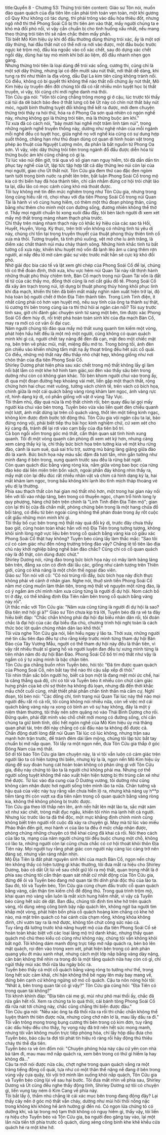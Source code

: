 title:Quyển 8 - Chương 53: Thừng trói tiên
content:
Giáo sư Tôn nói, muốn đào quan quách của địa tiên lên cần phải tính toán vẹn toàn, một khi gương cổ Quy Khư không có tác dụng, thì phải trông vào dầu hỏa thiêu đốt, nhưng ngộ nhỡ thi thể Phong Soái Cổ bị thi tiên ám vào thật, mấy người chúng ta e khó mà đối phó nổi, vì vậy cần chuẩn bị cho tình huống xấu nhất, nếu mang theo thừng trói tiên thì sẽ nắm chắc thêm mấy phần.<br>Tôi biết Mô Kim hiệu úy khi đổ đấu thường dùng thừng trói xác, ấy là một sợi dây thừng, hai đầu thắt nút có thể nới ra nới vào được, một đầu buộc trước ngực kẻ trộm mộ, đầu kia ngoắc vào cổ xác chết, sau đó dựng xác chết ngồi dậy, dùng hai tay mò minh khí bới áo liệm, đổ đấu nhanh nhẹn gọn gàng.<br>Nhưng thừng trói tiên là loại dùng để trói xác sống, cương thi, cũng chỉ là một sợi dây thừng, nhưng lại có đến mười sáu nút thắt, nới thắt dễ dàng, khi tung ra thì như thiên la địa võng, dẫu Đại La kim tiên cũng không tránh nổi. Có điều, không có bí quyết thì không thể nào thắt nổi chừng ấy nút thắt, Mô Kim hiệu úy truyền đến đời chúng tôi đã có rất nhiều môn tuyệt học bị thất truyền, vì vậy, tôi cũng chỉ mới nghe danh mà thôi.<br>Tôn Cửu gia nói: "Vốn tôi cũng chẳng trông mong gì ở cậu, lúc trước tôi thấy cái túi da dê bách bảo đeo ở thắt lưng cô bé Út này có chín nút thắt bảy nút móc, người bình thường tuyệt đối không thể kết ra được, mới đem chuyện thừng trói thây ra hỏi thử, hóa ra ở Phong Oa sơn quả nhiên có ngón nghề này, nhưng không gọi là thừng trói tiên, mà là thừng buộc ám khí."<br>Từ xưa đã có cách nói, "bảy mươi hai nghề một trăm linh tám núi", trong những ngành nghề truyền thống này, dường như nghệ nhân của mỗi ngành mỗi nghề đều có tuyệt học, giữa nghề nọ với nghề kia cũng có sự dung hợp suốt thông, chẳng hạn như thú đoạn dùng cơ quan di hình hoán vật trong phép ảo thuật của Nguyệt Lượng môn, đa phần là bắt nguồn từ Phong Oa sơn. Vì vậy, việc dây thừng trói tiên trong ngành đổ đấu được diễn hóa từ thừng buộc ám khí cũng chẳng có gì lạ.<br>Từ lúc vào núi đến giờ, trải qua vô số gian nan nguy hiểm, tôi đã dần dần tin phục tay nghề của Út, lập tức tập hợp tất cả dây thừng leo núi còn lại của mọi người, giao cho Út thắt nút. Tôn Cửu gia đem thứ cao đặc đen ngòm tanh tưởi trong bình nước ra phết lên trên, bất luận Phong Soái Cổ trong mộ kia có thi biến hay đã hóa thành tiên, chỉ cần nhắm đúng cơ hội trói chặt lão ta lại, dẫu lão có mọc cánh cũng khó mà thoát được.<br>Tôi tuy không mê tín đến mức nghiêm trọng như Tôn Cửu gia, nhưng trong lòng cũng hiểu rất rõ, chọi nhau với địa tiên Phong Soái Cổ trong núi Quan Tài là hành vi vô cùng hung hiểm, có thêm một thủ đoạn phòng thân, cũng bằng như thêm cho mình một con đường sống, đương nhiên không thể thờ ơ. Thấy mọi người chuẩn bị xong xuôi đâu đấy, tôi bèn lách người đi xem xét mấy mộ thất trong mảng nham thạch phía trước.<br>Chỉ thấy trên mảng nham thạch này có khắc ký hiệu của các sao tà Hối, Huyết, Huyền, Vong. Kỳ thực, trên trời vốn không có những tinh tú yêu dị này, chúng chỉ tồn tại trong truyền thuyết của thuật phong thủy thiên tinh cổ xưa mà thôi. Tương truyền, tà tinh phủ xuống, vệt mờ che lu ánh trăng, là điềm xác chất thành núi máu chảy thành sông. Những hình khắc tinh tú bất tường cổ xưa này, khiến khu huyệt mộ vốn đã lạnh lẽo âm u càng thêm rợn người, ai nấy đều lờ mờ cảm giác sự việc trước mắt hẳn sẽ cực kỳ khó đối phó.<br>Nhờ giải đọc bia cáo tế và lật xem ghi chép của Phong Soái Cổ để lại, chúng tôi có thể đoán định, thời xưa, khu vực hẻm núi Quan Tài này rất thịnh hành những thuật phù thủy chiêm tinh, Bàn Cổ mạch trong núi Quan Tài vốn là đất tế tử của các thầy mo, đồng thời cũng là nơi cất giấu đổ tế. Phong Soái Cổ đã xây âm trạch trong núi, lợi dụng bí thuật phong thủy hòng khôi phục linh khí địa mạch, khiến thi tiên đã biến mất máấy nghìn năm xuất hiện trở lại, độ hóa toàn bộ người chết ở thôn Địa Tiên thành tiên. Trong Linh Tinh điện, ít nhất cũng phải có hơn vạn huyệt mộ, nếu suy tính của ông ta thành sự thật, lũ cương thi bên trong cùng ùa ra thì thử hỏi ai ngăn cản nổi? Tôi suy trước tính sau, giờ chỉ đành gác chuyện sinh tử sang một bên, tìm được xác Phong Soái Cổ đem hủy đi, rồi triệt phá hoàn toàn sinh khí của địa mạch Bàn Cổ, may ra mới có cơ vãn ồi đại cục.<br>Năm người chúng tôi đảo qua mấy mộ thất xung quanh tìm kiếm một vòng, phát hiện hầu hết đều là một mộ một người, cũng không có quan quách minh khí gì cả, người chết tay nâng đế đèn đã cạn, mặt đeo một chiếc mặt nạ, bên trên vẽ phác mũi, mắt, miệng đều mở to. Trong bóng tối, ánh đèn pin chiếu vào khiến những tấm mặt nạ ấy thoạt trông đều hết sức cổ quái. Có điều, những mộ thất này đều thấp nhỏ chật hẹp, không giống như nơi chôn thân của địa tiên Phong Soái Cổ.<br>Shirley Dương phát hiện phía sau xác chết trong mộ thất không lấy gì làm nổi bật lắm có một khe hở hình tam giác,soi đèn vào thấy sâu bên trong dường như còn có không gian khác. Tôi bèn khom người chui vào trong ấy, đi qua một đoạn đường hẹp khoảng vài mét, liền gặp một thạch thất, rộng chừng hơn hai chục mét vuông, tường vách chỉnh tề, trên vách có bích họa, chính giữa là một cái quách bằng vàng ròng khảm lam ngọc, ánh vàng rực rỡ, hình dạng kỳ dị, có phần giống với vật ở vùng Tây Vực.<br>Tôi thầm nhủ, đây quá nửa là mộ thất chính rồi, bèn quay đầu lại gọi mấy người kia chui vào bên trong. Tuyền béo vừa vào liền quét đèn chiếu quanh một lượt, ánh mắt dừng lại trên cỗ quách vàng, thốt lên một tiếng kinh ngạc, không kìm được định bước tới động thủ. Tôn Cửu gia vội ngăn cậu ta lại, bảo đừng nóng vội, phải biết tiếp thu bài học kinh nghiệm chứ, cứ xem xét cho kỹ càng đã, tránh để lại rơi vào cạm bẫy của địa tiên bố trí.<br>Cả bọn ngổi xổm trong góc mộ thất, cẩn thận quan sát tình hình xung quanh. Tôi đi một vòng quanh căn phòng đi xem xét kỹ hơn, nhưng càng xem càng thấy kỳ lạ, chỉ thấy bức bích họa trên tường kia vẽ một khu rừng đào, cành lá sum suê, quả sai trĩu trịt, sương mù bảng lảng giăng giữa đào đỏ lá xanh. Bức bích họa này màu sắc đậm đà tươi tắn, nhìn gần tưởng như mình đang ở bên trong, xung quanh trước sau đều là rừng bát ngát.<br>Còn quan quách đúc bằng vàng ròng kia, nằm giữa vòng bao bọc của rừng đào kéo dài liên miên trên bốn vách, ngoài phần đáy không nhìn thấy ra, mấy mặt còn lại đều đúc rất nhiều nhân vật và chim cá hình dạng kỳ lạ, hai mắt khảm lam ngọc, trong bầu không khí lạnh lẽo tĩnh mịch tháp thoáng vẻ yêu dị lạ thường.<br>Phía sau thạch thất còn hai gian mộ thất nhỏ hơn, một trong hai gian này nối liền với lối vào nhập táng, bên trong có thuyền ngọc, chạm trổ hình long ly quy phượng, hàng chữ bên trên chính là "Linh Tinh điện Địa Tiên mộ"; gian còn lại thì bị cửa đá chắn mất, phỏng chừng bên trong là một hang chứa đồ bồi táng, có điều từ bên ngoài cũng không thể phán đoán trong ấy rốt cuộc cất giấu những món minh khí gì.<br>Tôi thấy bố cục bên trong mộ thất này quá đỗi kỳ dị, trước đây chưa thấy bao giờ, cũng hoàn toàn khác hẳn với mộ Địa Tiên trong tưởng tượng, không khỏi sinh lòng ngờ vực liệu bên trong cỗ quách bằng vàng kia có giấu xác Phong Soái Cổ thật hay không? Tuyền béo cũng lấy làm thắc mắc: "Sao tôi cứ có cảm giác như đến nông trường trồng đào vậy? Chẳng lẽ tổ tiên lão địa chủ này khởi nghiệp bằng nghề bán đào chắc? Cũng chỉ có cỗ quan quách này là đồ thật, còn dùng được chút."<br>Shirley Dương nói, rừng đào trong bức bích họa này có mây lành bảng lảng bên trên, đằng xa còn có đình đài lầu các, giống như cảnh tượng trên Thiên giới, cũng có khả năng là một chốn thế ngoại đào viên.<br>Giáo sư Tôn nói với cô: "Cô nói trúng rồi đấy, bức bích họa này đích thực không phải vẽ cảnh ở nhân gian. Nghe nói, thuở sinh tiền Phong Soái Cổ nằm mơ cũng muốn làm thần tiên, trong mộ thất vẽ nguyên một rừng đào, là có ý ngầm ám chỉ mình năm xưa cũng từng là người đi dự hội. Nom cách bố trí ở đây, có thể khẳng định Địa Tiên nằm bên trong cỗ quách bằng vàng này rồi".<br>Út thắc mắc với Tôn Cửu gia: "Năm xưa cũng từng là người đi dự hội là sao? Địa tiên mở hội gì à?" Giáo sư Tôn chưa kịp trả lời, Tuyền béo đã ra vẻ ta đây hiểu biết đáp: "Chắc chắn không phải đại hội đại biểu nhân dân rồi, tôi đoán chắc là đại hội của các đại biểu địa chủ, chương trình hội nghị toàn là cách thức bóc lột quần chúng nhân dân lao khổ thôi."<br>Tôi vừa nghe Tôn Cửu gia nói, liền hiểu ngay ý lão ta. Thời xưa, những người mê tín cầu tiên đạo đều tự cho rằng kiếp trước mình từng tham dự hội Bàn Đào của Tây Vương Mẫu, người có thể tham dự hội này đều là thần tiên, vì vậy rất nhiều thuật sĩ giang hồ và người luyện đan đều tự xưng mình từng là tiên nhân năm đó dự hội Bàn Đào. Phong Soái Cổ bố trí mộ thất như vậy là ngầm có ý tự xứng mình là bậc chân tiên.<br>Tôn Cửu gia chẳng buồn nhìn Tuyền béo, hỏi tôi: "Đã tìm được quan quách của Phong Soái Cổ, nên bắt tay thế nào thì cậu sắp xếp đi thôi."<br>Tôi nhìn thần sắc bốn người họ, biết cả bọn một là đang mệt mỏi ức chế, hai là căng thẳng quá độ, chỉ có tôi và Tuyền béo ít nhiều còn chút cảm giác hưng phấn của kẻ chỉ sợ thiên hạ không đủ loạn, nhưng đã đến thời khắc mấu chốt cuối cùng, nhất thiết phải phấn chấn tinh thần mà cầm cự. Nghĩ đoạn, tôi bèn nói: "Các đồng chí, tình trạng núi Quan Tài lúc này thế nào mọi người đều rất rõ cả rồi, tôi cũng không nói nhiều nữa, còn về việc mở cái quách bằng vàng này ra xong có bình an vô sự hay không, đây là một ý niệm thảm thương, tôi thấy nên sớm quăng nó vào Thái Bình Dương cho rồi. Đừng quên, phải đặt mình vào chỗ chết mới mong có đường sống, chỉ cần chúng ta giữ bình tĩnh, dốc hết ngón nghề của Mô Kim hiệu úy mà thăng quan phát tài, trên đời này chẳng có cái đấu nào ta không đổ được cả.<br>Chấn động dưới lòng đất núi Quan Tài lúc có lúc không, nhưng trận sau mạnh hơn trận trước, để tránh đêm dài lắm mộng, chúng tôi lập tức bắt tay chuẩn bị mở nắp quan. Tôi lấy ra một ngọn nến, đưa Tôn Cửu gia thắp ở góc Đông Nam của mộ thất.<br>Sở dĩ tôi bảo Tôn Cửu gia làm chuyện này, là vì tôi vẫn luôn có cảm giác trên người lão ta có hiện tượng thi biến, nhưng kỳ lạ là, ngọn nến Mô Kim hiệu úy dùng để suy đoán hung cát hoàn toàn không có phản ứng gì với Tôn Cửu gia, điều này chứng tỏ lão ta là người chứ không phải ma. Nhưng cơ thể người sống tuyệt không thể nào xuất hiện hiện tượng bị thi trùng cắn xé như thế được. Từ lúc vào địa cung của Ô Dương vương, tôi dường như cũng không cảm nhận được hơi người sống trên mình lão ta nữa. Chân tướng và hậu quả của việc này tuy rằng vẫn chưa hiển lộ ra, nhưng khả nảng uy h**p tiềm tàng thì còn vượt xa địa tiên nằm trong cỗ quan quách bằng vàng ròng kia, không thể không phòng bị trước được.<br>Tôn Cửu gia theo lời thắp nén lên, ánh nến hắt lên mặt lão ta, sắc mặt xám xịt như xác chết, tròng mắt đục ngầu, khiến tôi nhìn mà lạnh hết cả người. Nhưng lúc trước lão ta đã thề độc, một mực khẳng định chính mình cũng không biết trên người rốt cuộc đã xảy ra chuyện gì. May mà từ lúc vào miếu Pháo thần đến giờ, mọi hành vi của lão ta đều ở mức chấp nhận được, phỏng chừng những chuyện có thể khai cũng đã khai cả rồi. Nói theo cách của lão ta, mạng của năm người chúng tôi đều buộc chung một chỗ, không có lão ta, những người còn lại cũng chưa chắc có cơ hội thoát khỏi thôn Địa Tiên này. Mọi người tuy rằng phát giác con người này càng lúc càng trở nên đáng sợ, nhưng vẫn ráng nhẫn nhịn.<br>Mộ Địa Tiên là đất phát nguyên sinh khí của mạch Bàn Cổ, ngọn nến cháy lên không thấy có hiện tượng gì khác thường, tôi đưa mắt ra hiệu cho Shirley Dương, bảo cô dắt Út lùi về sau chốt giữ lối ra mộ thất, quan trọng nhất là ở phía sau chúng tôi cẩn thận quan sát nhất cử nhất động của Tôn Cửu gia, đừng để ôi và Tuyền béo đang mở quan tài thì dính phải độc thủ của lão ta.<br>Sau đó, tôi và Tuyền béo, Tôn Cửu gia cùng chụm đầu trước cỗ quan quách bằng vàng, cẩn thận tìm kiếm chỗ để động thủ. Trong quá trình trộm mộ, khai quan mò vàng vẫn luôn là mắt xích hung hiểm nhất, vì vậy cả Tuyền béo cũng hết sức dè dặt. Ban đầu, chúng tôi định tìm khe hở trên quách vàng, rồi dùng xẻng công binh bậy nắp quách lên, không ngờ ba người tìm khắp một vòng, phát hiện bốn phía cỗ quách hoàng kim chẳng có khe hở nào, mà mặt trên quách có hai cánh cửa chạm rồng, không khóa không đinh, chỉ vươn tay ra là mở được, không tốn chút công sức nào cả.<br>Tuy rằng đã lường trước khả năng huyệt mộ của địa tiên Phong Soái Cổ sẽ hoàn toàn khác biệt với các loại lăng mộ trứ danh khác, nhưng thấy quan quách mộ chủ theo kiểu có cũng như không này, chúng tôi vẫn không khỏi bất ngờ. Tôi không dám manh động trực tiếp mở nắp quách ra, bèn bò lên mặt quách, rọi đèn vào trong xem xét, phát hiện bên trong có ánh phản quang yếu ớt màu xanh nhạt, nhưng cách một lớp nắp bằng vàng dày nặng, căn bản không thể nhìn ra trong đó là một tầng quách nữa hay còn có gì, chỉ ngửi thấy mùi xác thối rữa lâu ngày bốc ra.<br>Tuyền béo thấy cả một cỗ quách bằng vàng ròng to tướng như thế, trong lòng hết sức cảm khái, chỉ hận không thể bê ngay lên máy bay mang về, đứng bên cạnh cứ không ngừng sờ mó cỗ quách. Cậu ta nôn nóng hỏi tôi: "Nhất à, bên trong quan tài có gì vậy?" Tôn Cửu gia cũng hỏi: "Địa Tiên có trong quan tài không?"<br>Tôi khinh khỉnh đáp: "Địa tiên cái mẹ gì, mùi như phô mai thối ấy, chắc đã rữa gần hết rồi. Xem ra chúng ta lo quá thôi, cái bánh tông Phong Soái Cổ đã rữa nát tới chừng này, chắc cũng chẳng thi biến được đâu."<br>Tôn Cửu gia nói: "Nếu xác ông ta đã thối rữa ra rồi thì chắc chắn không thể luyện thành thi tiên được nữa, nhưng cũng chớ nên lơ là, mau lấy dầu ra đi."<br>Tôi vẫn trông mong trong bụng cương thi bên trong có kim đơn, tuy rằng các dấu hiệu đều cho thấy, hy vọng này đã trở nên hết sức mong manh, nhưng tôi vẫn không muốn trực tiếp phóng hỏa, chỉ lấy hộp dầu đưa cho Tuyền béo, bảo cậu ta đợi tôi phát tín hiệu rõ ràng rồi hãy động thủ thiêu cháy thi thể địa tiên.<br>Tuyền béo ra vẻ ôm đồm nói: "Chuyện phóng hỏa này cậu cứ yên con nhà bà tâm đi, mau mau mở nắp quách ra, xem bên trong có thứ gì hiếm lạ hay không đã..."<br>Cậu ta mới nói được nửa câu, chợt nghe trong quan quách vẳng ra một tràng tiếng động cổ quái, tựa như có một thân thể nặng nề đang ở bên trong vùng vẫy cựa quậy, tôi vội trở mình lăn xuống khỏi nắp quách, Tôn Cửu gia và Tuyền béo cũng lùi về sau hai bước. Tôi đưa mắt nhìn về phía sau, Shirley Dương và Út cũng đều nghe thấy động tĩnh, Shirley Dương sợ tôi có chuyện gì, liền vung tay ném ô Kim Cang về phía này.<br>Tôi bắt lấy ô, thầm nhủ chẳng lẽ cái xác mục bên trong đang động đậy? Lại thấy cây nến ở góc mộ thất vẫn cháy, dường như mùi hôi thối nồng nặc trong không khí không hề ảnh hưởng gì đến nó. Có ngọn lửa chứng tỏ có dưỡng khí, vả lại trong mộ tạm thời không có nguy hiểm gì, thấy vậy, tôi liền ra hiệu cho Tuyền béo và Tôn Cửu gia, ba người đeo găng tay vào, lại một lần nữa tiến tới phía trước cỗ quách, dùng xẻng công binh khe khẽ khều cửa quách hé ra một khe hở.